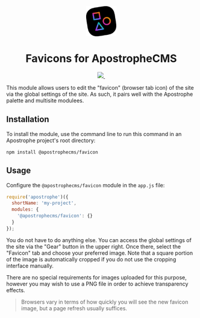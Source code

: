 <div align="center">
  <img src="https://raw.githubusercontent.com/apostrophecms/apostrophe/main/logo.svg" alt="ApostropheCMS logo" width="80" height="80">

  <h1>Favicons for ApostropheCMS</h1>
  <p>
    <a aria-label="Apostrophe logo" href="https://v3.docs.apostrophecms.org">
      <img src="https://img.shields.io/badge/MADE%20FOR%20Apostrophe%203-000000.svg?style=for-the-badge&logo=Apostrophe&labelColor=6516dd">
    </a>
    <a aria-label="Join the community on Discord" href="http://chat.apostrophecms.org">
      <img alt="" src="https://img.shields.io/discord/517772094482677790?color=5865f2&label=Join%20the%20Discord&logo=discord&logoColor=fff&labelColor=000&style=for-the-badge&logoWidth=20">
    </a>
  </p>
</div>

This module allows users to edit the "favicon" (browser tab icon) of the site via the global settings of the site.
As such, it pairs well with the Apostrophe palette and multisite modulees.

## Installation

To install the module, use the command line to run this command in an Apostrophe project's root directory:

```
npm install @apostrophecms/favicon
```

## Usage

Configure the `@apostrophecms/favicon` module in the `app.js` file:

```javascript
require('apostrophe')({
  shortName: 'my-project',
  modules: {
    '@apostrophecms/favicon': {}
  }
});
```

You do not have to do anything else. You can access the global settings of the site
via the "Gear" button in the upper right. Once there, select the "Favicon" tab and
choose your preferred image. Note that a square portion of the image is automatically
cropped if you do not use the cropping interface manually.

There are no special requirements for images uploaded for this purpose, however you may
wish to use a PNG file in order to achieve transparency effects.

> Browsers vary in terms of how quickly you will see the new favicon image, but a
> page refresh usually suffices.
